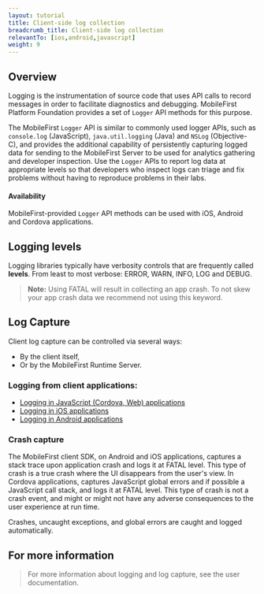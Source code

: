 ```yaml
---
layout: tutorial
title: Client-side log collection
breadcrumb_title: Client-side log collection
relevantTo: [ios,android,javascript]
weight: 9
---
```


## Overview
Logging is the instrumentation of source code that uses API calls to record messages in order to facilitate diagnostics and debugging. 
MobileFirst Platform Foundation provides a set of `Logger` API methods for this purpose. 

The MobileFirst `Logger` API is similar to commonly used logger APIs, such as `console.log` (JavaScript), `java.util.logging` (Java) and `NSLog` (Objective-C), and provides the additional capability of persistently capturing logged data for sending to the MobileFirst Server to be used for analytics gathering and developer inspection. Use the `Logger` APIs to report log data at appropriate levels so that developers who inspect logs can triage and fix problems without having to reproduce problems in their labs.

#### Availability
MobileFirst-provided `Logger` API methods can be used with iOS, Android and Cordova applications. 


## Logging levels
Logging libraries typically have verbosity controls that are frequently called **levels**. From least to most verbose: ERROR, WARN, INFO, LOG and DEBUG. 

> **Note:** Using FATAL will result in collecting an app crash. To not skew your app crash data we recommend not using this keyword.

## Log Capture
Client log capture can be controlled via several ways:

*  By the client itself,
*  Or by the MobileFirst Runtime Server. 

### Logging from client applications:

* [Logging in JavaScript (Cordova, Web) applications](javascript/)
* [Logging in iOS applications](ios/)
* [Logging in Android applications](android/)

### Crash capture
The MobileFirst client SDK, on Android and iOS applications, captures a stack trace upon application crash and logs it at FATAL level. This type of crash is a true crash where the UI disappears from the user's view. In Cordova applications, captures JavaScript global errors and if possible a JavaScript call stack, and logs it at FATAL level. This type of crash is not a crash event, and might or might not have any adverse consequences to the user experience at run time.

Crashes, uncaught exceptions, and global errors are caught and logged automatically.

## For more information
> For more information about logging and log capture, see the user documentation.
